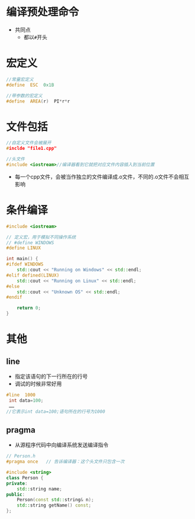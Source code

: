 # 编译预处理命令

- 共同点
  - 都以`#`开头

# 宏定义

```C++
//常量宏定义
#define  ESC  0x1B

//带参数的宏定义
#define  AREA(r)  PI*r*r
```

# 文件包括

```C++
//自定义文件会被展开
#inclde "file1.cpp"

//头文件
#include <iostream>//编译器看到它就把对应文件内容插入到当前位置
```

- 每一个cpp文件，会被当作独立的文件编译成.o文件，不同的.o文件不会相互影响

# 条件编译

```C++
#include <iostream>

// 定义宏，用于模拟不同操作系统
// #define WINDOWS
#define LINUX

int main() {
#ifdef WINDOWS
    std::cout << "Running on Windows" << std::endl;
#elif defined(LINUX)
    std::cout << "Running on Linux" << std::endl;
#else
    std::cout << "Unknown OS" << std::endl;
#endif

    return 0;
}

```

# 其他

## line

- 指定该语句的下一行所在的行号
- 调试的时候非常好用

```C++
#line  1000
 int data=100;
 ……
//它表示int data=100;语句所在的行号为1000
```

## pragma

- 从源程序代码中向编译系统发送编译指令

```C++
// Person.h
#pragma once   // 告诉编译器：这个头文件只包含一次

#include <string>
class Person {
private:
    std::string name;
public:
    Person(const std::string& n);
    std::string getName() const;
};
```


